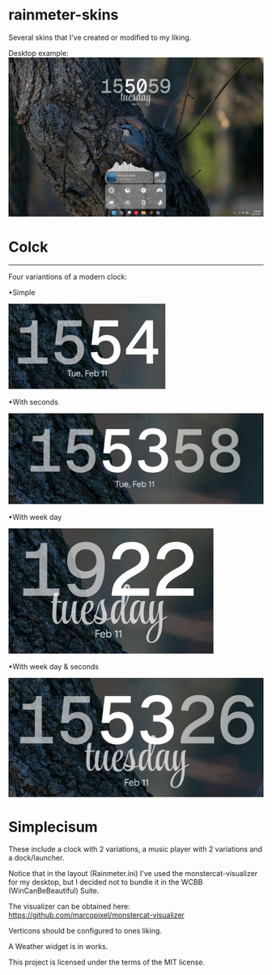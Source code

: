# rainmeter-skins
Several skins that I've created or modified to my liking.

Desktop example:
![desktop](images/desktop.png)

# Colck
---
Four variantions of a modern clock:

•Simple

![colck_simple](images/colck_simple.png)

•With seconds

![colck_secs](images/colck_secs.png)

•With week day

![colck_week](images/colck_week.png)

•With week day & seconds

![colck_secs_week](images/colck_secs_week.png)

# Simplecisum

These include a clock with 2 variations, a music player with 2 variations and a dock/launcher.

Notice that in the layout (Rainmeter.ini) I've used the monstercat-visualizer for my desktop, but I decided not to bundle it in the WCBB (WinCanBeBeautiful) Suite.

The visualizer can be obtained here: https://github.com/marcopixel/monstercat-visualizer

Verticons should be configured to ones liking.

A Weather widget is in works.

This project is licensed under the terms of the MIT license.
